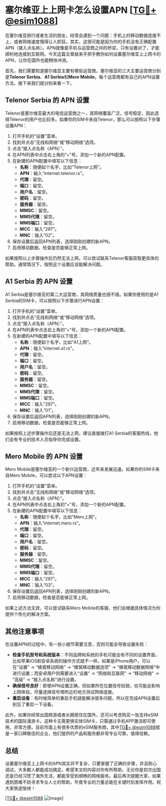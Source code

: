 # 塞尔维亚上上网卡怎么设置APN [[TG💪+ @esim1088](https://t.me/s/esim1088)]

在塞尔维亚旅行或者生活的朋友，经常会遇到一个问题：手机上的移动数据连接不上，或者网络速度慢得让人抓狂。其实，这很可能是因为你的手机没有正确配置APN（接入点名称）。APN就像是手机与运营商之间的桥梁，只有设置对了，才能顺利地连接到互联网。今天这篇文章就来手把手教你如何设置塞尔维亚上上网卡的APN，让你在国外也能畅快冲浪。

首先，我们需要知道塞尔维亚主要有哪些运营商。塞尔维亚的三大主要运营商分别是**Telenor Serbia**、**A1 Serbia**和**Mero Mobile**。每个运营商都有自己的APN设置方法，接下来我们就分别来看一下。

## Telenor Serbia 的 APN 设置

Telenor是塞尔维亚最大的电信运营商之一，其网络覆盖广泛，信号稳定，因此选择Telenor的用户也比较多。如果你的SIM卡来自Telenor，那么可以按照以下步骤设置APN：

1. 打开手机的“设置”菜单。
2. 找到并点击“无线和网络”或“移动网络”选项。
3. 点击“接入点名称（APN）”。
4. 在APN列表中点击右上角的“+”号，添加一个新的APN配置。
5. 在新建的APN配置中填写以下信息：
   - **名称**：随便起个名字，比如“Telenor上网”。
   - **APN**：输入“internet.telenor.rs”。
   - **代理**：留空。
   - **端口**：留空。
   - **用户名**：留空。
   - **密码**：留空。
   - **服务器**：留空。
   - **MMSC**：留空。
   - **MMS代理**：留空。
   - **MMS端口**：留空。
   - **MCC**：输入“297”。
   - **MNC**：输入“02”。
6. 保存设置后返回APN列表，选择刚刚创建的新APN。
7. 启用移动数据，检查是否能够正常上网。

如果按照以上步骤操作后仍然无法上网，可以尝试联系Telenor客服获取更具体的帮助。通常情况下，按照这个设置应该能解决问题。

## A1 Serbia 的 APN 设置

A1 Serbia是塞尔维亚的第二大运营商，其网络质量也很不错。如果你使用的是A1 Serbia的SIM卡，可以按照以下步骤进行APN设置：

1. 打开手机的“设置”菜单。
2. 找到并点击“无线和网络”或“移动网络”选项。
3. 点击“接入点名称（APN）”。
4. 在APN列表中点击右上角的“+”号，添加一个新的APN配置。
5. 在新建的APN配置中填写以下信息：
   - **名称**：随便起个名字，比如“A1上网”。
   - **APN**：输入“internet.a1.rs”。
   - **代理**：留空。
   - **端口**：留空。
   - **用户名**：留空。
   - **密码**：留空。
   - **服务器**：留空。
   - **MMSC**：留空。
   - **MMS代理**：留空。
   - **MMS端口**：留空。
   - **MCC**：输入“297”。
   - **MNC**：输入“01”。
6. 保存设置后返回APN列表，选择刚刚创建的新APN。
7. 启用移动数据，检查是否能够正常上网。

如果按照上述步骤操作后还是无法上网，建议直接拨打A1 Serbia的客服热线，他们会有专业的技术人员指导你完成设置。

## Mero Mobile 的 APN 设置

Mero Mobile是塞尔维亚的一个新兴运营商，近年来发展迅速。如果你的SIM卡来自Mero Mobile，可以尝试以下APN设置：

1. 打开手机的“设置”菜单。
2. 找到并点击“无线和网络”或“移动网络”选项。
3. 点击“接入点名称（APN）”。
4. 在APN列表中点击右上角的“+”号，添加一个新的APN配置。
5. 在新建的APN配置中填写以下信息：
   - **名称**：随便起个名字，比如“Mero上网”。
   - **APN**：输入“internet.mero.rs”。
   - **代理**：留空。
   - **端口**：留空。
   - **用户名**：留空。
   - **密码**：留空。
   - **服务器**：留空。
   - **MMSC**：留空。
   - **MMS代理**：留空。
   - **MMS端口**：留空。
   - **MCC**：输入“297”。
   - **MNC**：输入“03”。
6. 保存设置后返回APN列表，选择刚刚创建的新APN。
7. 启用移动数据，检查是否能够正常上网。

如果上述方法无效，可以尝试联系Mero Mobile的客服，他们会根据具体情况为你提供个性化的解决方案。

## 其他注意事项

在设置APN的过程中，有一些小细节需要注意，否则可能会导致设置失败：

- **检查手机型号和系统版本**：不同品牌和系统的手机可能会有不同的设置界面，比如苹果iOS和安卓系统的操作方式就不一样。如果是iPhone用户，可以在“设置” -> “蜂窝移动网络” -> “蜂窝移动数据选项” -> “蜂窝移动数据网络”中进行设置；而安卓用户则需要进入“设置” -> “网络和互联网” -> “移动网络” -> “高级” -> “接入点名称”进行设置。
- **确保信号良好**：即使APN设置正确，但如果所在位置信号较弱，也可能会影响上网体验。尽量选择信号塔附近的地方测试网络连接。
- **重启设备**：有时候简单的重启手机就能解决很多问题，所以在完成APN设置后别忘了重启一下设备。

此外，如果你经常出国旅游或者长期居住在国外，还可以考虑购买一张支持eSIM技术的国际漫游卡。这种卡无需更换实体SIM卡，只需通过手机APP激活即可使用，非常方便。目前市面上有很多优质的eSIM服务商，其中[TG💪+ @esim1088](https://t.me/s/esim1088)就是一家口碑极佳的企业，他们提供的产品和服务都非常专业可靠，值得信赖。

## 总结

设置塞尔维亚上上网卡的APN其实并不复杂，只要掌握了正确的步骤，并且耐心调试，大多数人都能成功搞定。希望本文的内容对你有所帮助，无论你是初次出国还是已经习惯了海外生活，都能享受到顺畅的网络服务。最后再次提醒大家，如果遇到困难不妨寻求专业人士的帮助，毕竟专业的力量总能在关键时刻发挥作用。祝大家旅途愉快！

[[TG💪+ @esim1088](https://t.me/s/esim1088) ![Image](https://i.postimg.cc/4NQfJmqS/Snipaste-2025-05-13-00-14-12.png)]